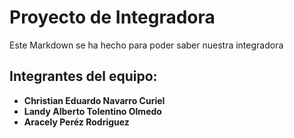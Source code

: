 # Proyecto de Integradora
Este Markdown se ha hecho para poder saber nuestra integradora

## Integrantes del equipo:

- **Christian Eduardo Navarro Curiel**
- **Landy Alberto Tolentino Olmedo**
- **Aracely Peréz Rodriguez**
